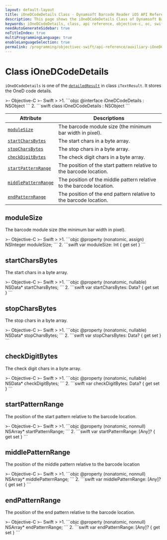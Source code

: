 ```yaml
---
layout: default-layout
title: iOneDCodeDetails Class - Dynamsoft Barcode Reader iOS API Reference
description: This page shows the iOneDCodeDetails Class of Dynamsoft Barcode Reader for iOS SDK.
keywords: iOneDCodeDetails, class, api reference, objective-c, oc, swift
needAutoGenerateSidebar: true
noTitleIndex: true
multiProgrammingLanguage: true
enableLanguageSelection: true
permalink: /programming/objectivec-swift/api-reference/auxiliary-iOneDCodeDetails-v9.6.20.html
---
```


# Class iOneDCodeDetails

`iOneDCodeDetails` is one of the [`detailedResult`](auxiliary-iTextResult.html#detailedresult) in class `iTextResult`. It stores the OneD code details.

<div class="sample-code-prefix"></div>
>- Objective-C
>- Swift
>
>1. 
```objc
@interface iOneDCodeDetails : NSObject
```
2. 
```swift
class iOneDCodeDetails : NSObject
```

| Attribute | Descriptions |
|---------- |------------- |
| [`moduleSize`](#modulesize) | The barcode module size (the minimum bar width in pixel). |
| [`startCharsBytes`](#startcharsbytes) | The start chars in a byte array. |
| [`stopCharsBytes`](#stopcharsbytes) | The stop chars in a byte array. |
| [`checkDigitBytes`](#checkdigitbytes) | The check digit chars in a byte array. |
| [`startPatternRange`](#startcharsbytes) | The position of the start pattern relative to the barcode location. |
| [`middlePatternRange`](#stopcharsbytes) | The position of the middle pattern relative to the barcode location. |
| [`endPatternRange`](#checkdigitbytes) | The position of the end pattern relative to the barcode location. |

## moduleSize

The barcode module size (the minimum bar width in pixel).

<div class="sample-code-prefix"></div>
>- Objective-C
>- Swift
>
>1. 
```objc
@property (nonatomic, assign) NSInteger moduleSize;
```
2. 
```swift
var moduleSize: Int { get set }
```

## startCharsBytes

The start chars in a byte array.

<div class="sample-code-prefix"></div>
>- Objective-C
>- Swift
>
>1. 
```objc
@property (nonatomic, nullable) NSData* startCharsBytes;
```
2. 
```swift
var startCharsBytes: Data? { get set }
```

## stopCharsBytes

The stop chars in a byte array.

<div class="sample-code-prefix"></div>
>- Objective-C
>- Swift
>
>1. 
```objc
@property (nonatomic, nullable) NSData* stopCharsBytes;
```
2. 
```swift
var stopCharsBytes: Data? { get set }
```

## checkDigitBytes

The check digit chars in a byte array.

<div class="sample-code-prefix"></div>
>- Objective-C
>- Swift
>
>1. 
```objc
@property (nonatomic, nullable) NSData* checkDigitBytes;
```
2. 
```swift
var checkDigitBytes: Data? { get set }
```

## startPatternRange

The position of the start pattern relative to the barcode location.

<div class="sample-code-prefix"></div>
>- Objective-C
>- Swift
>
>1. 
```objc
@property (nonatomic, nonnull) NSArray* startPatternRange;
```
2. 
```swift
var startPatternRange: [Any]? { get set }
```

## middlePatternRange

The position of the middle pattern relative to the barcode location

<div class="sample-code-prefix"></div>
>- Objective-C
>- Swift
>
>1. 
```objc
@property (nonatomic, nonnull) NSArray* middlePatternRange;
```
2. 
```swift
var middlePatternRange: [Any]? { get set }
```

## endPatternRange

The position of the end pattern relative to the barcode location.

<div class="sample-code-prefix"></div>
>- Objective-C
>- Swift
>
>1. 
```objc
@property (nonatomic, nonnull) NSArray* endPatternRange;
```
2. 
```swift
var endPatternRange: [Any]? { get set }
```
